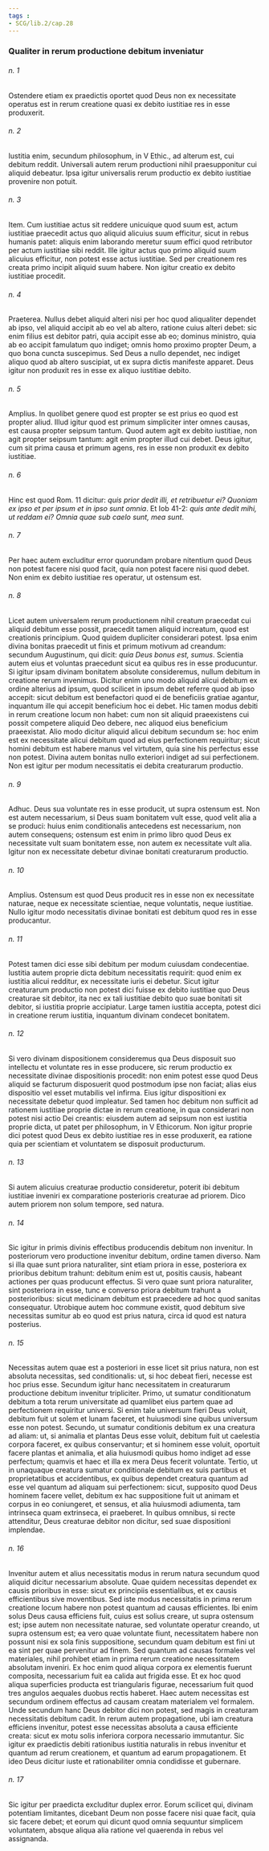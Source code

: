```yaml
---
tags : 
- SCG/lib.2/cap.28
---
```


### Qualiter in rerum productione debitum inveniatur

###### n. 1
Ostendere etiam ex praedictis oportet quod Deus non ex necessitate operatus est in rerum creatione quasi ex debito iustitiae res in esse produxerit.

###### n. 2
Iustitia enim, secundum philosophum, in V Ethic., ad alterum est, cui debitum reddit. Universali autem rerum productioni nihil praesupponitur cui aliquid debeatur. Ipsa igitur universalis rerum productio ex debito iustitiae provenire non potuit.

###### n. 3
Item. Cum iustitiae actus sit reddere unicuique quod suum est, actum iustitiae praecedit actus quo aliquid alicuius suum efficitur, sicut in rebus humanis patet: aliquis enim laborando meretur suum effici quod retributor per actum iustitiae sibi reddit. Ille igitur actus quo primo aliquid suum alicuius efficitur, non potest esse actus iustitiae. Sed per creationem res creata primo incipit aliquid suum habere. Non igitur creatio ex debito iustitiae procedit.

###### n. 4
Praeterea. Nullus debet aliquid alteri nisi per hoc quod aliqualiter dependet ab ipso, vel aliquid accipit ab eo vel ab altero, ratione cuius alteri debet: sic enim filius est debitor patri, quia accipit esse ab eo; dominus ministro, quia ab eo accipit famulatum quo indiget; omnis homo proximo propter Deum, a quo bona cuncta suscepimus. Sed Deus a nullo dependet, nec indiget aliquo quod ab altero suscipiat, ut ex supra dictis manifeste apparet. Deus igitur non produxit res in esse ex aliquo iustitiae debito.

###### n. 5
Amplius. In quolibet genere quod est propter se est prius eo quod est propter aliud. Illud igitur quod est primum simpliciter inter omnes causas, est causa propter seipsum tantum. Quod autem agit ex debito iustitiae, non agit propter seipsum tantum: agit enim propter illud cui debet. Deus igitur, cum sit prima causa et primum agens, res in esse non produxit ex debito iustitiae.

###### n. 6
Hinc est quod Rom. 11 dicitur: *quis prior dedit illi, et retribuetur ei? Quoniam ex ipso et per ipsum et in ipso sunt omnia*. Et Iob 41-2: *quis ante dedit mihi, ut reddam ei? Omnia quae sub caelo sunt, mea sunt*.

###### n. 7
Per haec autem excluditur error quorundam probare nitentium quod Deus non potest facere nisi quod facit, quia non potest facere nisi quod debet. Non enim ex debito iustitiae res operatur, ut ostensum est.

###### n. 8
Licet autem universalem rerum productionem nihil creatum praecedat cui aliquid debitum esse possit, praecedit tamen aliquid increatum, quod est creationis principium. Quod quidem dupliciter considerari potest. Ipsa enim divina bonitas praecedit ut finis et primum motivum ad creandum: secundum Augustinum, qui dicit: *quia Deus bonus est, sumus*. Scientia autem eius et voluntas praecedunt sicut ea quibus res in esse producuntur. Si igitur ipsam divinam bonitatem absolute consideremus, nullum debitum in creatione rerum invenimus. Dicitur enim uno modo aliquid alicui debitum ex ordine alterius ad ipsum, quod scilicet in ipsum debet referre quod ab ipso accepit: sicut debitum est benefactori quod ei de beneficiis gratiae agantur, inquantum ille qui accepit beneficium hoc ei debet. Hic tamen modus debiti in rerum creatione locum non habet: cum non sit aliquid praeexistens cui possit competere aliquid Deo debere, nec aliquod eius beneficium praeexistat. Alio modo dicitur aliquid alicui debitum secundum se: hoc enim est ex necessitate alicui debitum quod ad eius perfectionem requiritur; sicut homini debitum est habere manus vel virtutem, quia sine his perfectus esse non potest. Divina autem bonitas nullo exteriori indiget ad sui perfectionem. Non est igitur per modum necessitatis ei debita creaturarum productio.

###### n. 9
Adhuc. Deus sua voluntate res in esse producit, ut supra ostensum est. Non est autem necessarium, si Deus suam bonitatem vult esse, quod velit alia a se produci: huius enim conditionalis antecedens est necessarium, non autem consequens; ostensum est enim in primo libro quod Deus ex necessitate vult suam bonitatem esse, non autem ex necessitate vult alia. Igitur non ex necessitate debetur divinae bonitati creaturarum productio.

###### n. 10
Amplius. Ostensum est quod Deus producit res in esse non ex necessitate naturae, neque ex necessitate scientiae, neque voluntatis, neque iustitiae. Nullo igitur modo necessitatis divinae bonitati est debitum quod res in esse producantur.

###### n. 11
Potest tamen dici esse sibi debitum per modum cuiusdam condecentiae. Iustitia autem proprie dicta debitum necessitatis requirit: quod enim ex iustitia alicui redditur, ex necessitate iuris ei debetur. Sicut igitur creaturarum productio non potest dici fuisse ex debito iustitiae quo Deus creaturae sit debitor, ita nec ex tali iustitiae debito quo suae bonitati sit debitor, si iustitia proprie accipiatur. Large tamen iustitia accepta, potest dici in creatione rerum iustitia, inquantum divinam condecet bonitatem.

###### n. 12
Si vero divinam dispositionem consideremus qua Deus disposuit suo intellectu et voluntate res in esse producere, sic rerum productio ex necessitate divinae dispositionis procedit: non enim potest esse quod Deus aliquid se facturum disposuerit quod postmodum ipse non faciat; alias eius dispositio vel esset mutabilis vel infirma. Eius igitur dispositioni ex necessitate debetur quod impleatur. Sed tamen hoc debitum non sufficit ad rationem iustitiae proprie dictae in rerum creatione, in qua considerari non potest nisi actio Dei creantis: eiusdem autem ad seipsum non est iustitia proprie dicta, ut patet per philosophum, in V Ethicorum. Non igitur proprie dici potest quod Deus ex debito iustitiae res in esse produxerit, ea ratione quia per scientiam et voluntatem se disposuit producturum.

###### n. 13
Si autem alicuius creaturae productio consideretur, poterit ibi debitum iustitiae inveniri ex comparatione posterioris creaturae ad priorem. Dico autem priorem non solum tempore, sed natura.

###### n. 14
Sic igitur in primis divinis effectibus producendis debitum non invenitur. In posteriorum vero productione invenitur debitum, ordine tamen diverso. Nam si illa quae sunt priora naturaliter, sint etiam priora in esse, posteriora ex prioribus debitum trahunt: debitum enim est ut, positis causis, habeant actiones per quas producunt effectus. Si vero quae sunt priora naturaliter, sint posteriora in esse, tunc e converso priora debitum trahunt a posterioribus: sicut medicinam debitum est praecedere ad hoc quod sanitas consequatur. Utrobique autem hoc commune existit, quod debitum sive necessitas sumitur ab eo quod est prius natura, circa id quod est natura posterius.

###### n. 15
Necessitas autem quae est a posteriori in esse licet sit prius natura, non est absoluta necessitas, sed conditionalis: ut, si hoc debeat fieri, necesse est hoc prius esse. Secundum igitur hanc necessitatem in creaturarum productione debitum invenitur tripliciter. Primo, ut sumatur conditionatum debitum a tota rerum universitate ad quamlibet eius partem quae ad perfectionem requiritur universi. Si enim tale universum fieri Deus voluit, debitum fuit ut solem et lunam faceret, et huiusmodi sine quibus universum esse non potest. Secundo, ut sumatur conditionis debitum ex una creatura ad aliam: ut, si animalia et plantas Deus esse voluit, debitum fuit ut caelestia corpora faceret, ex quibus conservantur; et si hominem esse voluit, oportuit facere plantas et animalia, et alia huiusmodi quibus homo indiget ad esse perfectum; quamvis et haec et illa ex mera Deus fecerit voluntate. Tertio, ut in unaquaque creatura sumatur conditionale debitum ex suis partibus et proprietatibus et accidentibus, ex quibus dependet creatura quantum ad esse vel quantum ad aliquam sui perfectionem: sicut, supposito quod Deus hominem facere vellet, debitum ex hac suppositione fuit ut animam et corpus in eo coniungeret, et sensus, et alia huiusmodi adiumenta, tam intrinseca quam extrinseca, ei praeberet. In quibus omnibus, si recte attenditur, Deus creaturae debitor non dicitur, sed suae dispositioni implendae.

###### n. 16
Invenitur autem et alius necessitatis modus in rerum natura secundum quod aliquid dicitur necessarium absolute. Quae quidem necessitas dependet ex causis prioribus in esse: sicut ex principiis essentialibus, et ex causis efficientibus sive moventibus. Sed iste modus necessitatis in prima rerum creatione locum habere non potest quantum ad causas efficientes. Ibi enim solus Deus causa efficiens fuit, cuius est solius creare, ut supra ostensum est; ipse autem non necessitate naturae, sed voluntate operatur creando, ut supra ostensum est; ea vero quae voluntate fiunt, necessitatem habere non possunt nisi ex sola finis suppositione, secundum quam debitum est fini ut ea sint per quae pervenitur ad finem. Sed quantum ad causas formales vel materiales, nihil prohibet etiam in prima rerum creatione necessitatem absolutam inveniri. Ex hoc enim quod aliqua corpora ex elementis fuerunt composita, necessarium fuit ea calida aut frigida esse. Et ex hoc quod aliqua superficies producta est triangularis figurae, necessarium fuit quod tres angulos aequales duobus rectis haberet. Haec autem necessitas est secundum ordinem effectus ad causam creatam materialem vel formalem. Unde secundum hanc Deus debitor dici non potest, sed magis in creaturam necessitatis debitum cadit. In rerum autem propagatione, ubi iam creatura efficiens invenitur, potest esse necessitas absoluta a causa efficiente creata: sicut ex motu solis inferiora corpora necessario immutantur. Sic igitur ex praedictis debiti rationibus iustitia naturalis in rebus invenitur et quantum ad rerum creationem, et quantum ad earum propagationem. Et ideo Deus dicitur iuste et rationabiliter omnia condidisse et gubernare.

###### n. 17
Sic igitur per praedicta excluditur duplex error. Eorum scilicet qui, divinam potentiam limitantes, dicebant Deum non posse facere nisi quae facit, quia sic facere debet; et eorum qui dicunt quod omnia sequuntur simplicem voluntatem, absque aliqua alia ratione vel quaerenda in rebus vel assignanda.

